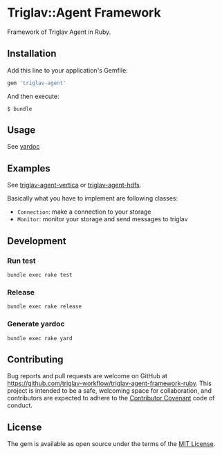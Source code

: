 # Triglav::Agent Framework

Framework of Triglav Agent in Ruby.

## Installation

Add this line to your application's Gemfile:

```ruby
gem 'triglav-agent'
```

And then execute:

```
$ bundle
```

## Usage

See [yardoc](https://triglav-dataflow.github.io/triglav-agent-framework-ruby/)

## Examples

See [triglav-agent-vertica](https://github.com/triglav-workflow/triglav-agent-vertica) or [triglav-agent-hdfs](https://github.com/triglav-workflow/triglav-agent-hdfs).

Basically what you have to implement are following classes:

* `Connection`: make a connection to your storage
* `Monitor`: monitor your storage and send messages to triglav

## Development

### Run test

```
bundle exec rake test
```

### Release

```
bundle exec rake release
```

### Generate yardoc

```
bundle exec rake yard
```

## Contributing

Bug reports and pull requests are welcome on GitHub at https://github.com/triglav-workflow/triglav-agent-framework-ruby. This project is intended to be a safe, welcoming space for collaboration, and contributors are expected to adhere to the [Contributor Covenant](http://contributor-covenant.org) code of conduct.

## License

The gem is available as open source under the terms of the [MIT License](http://opensource.org/licenses/MIT).

